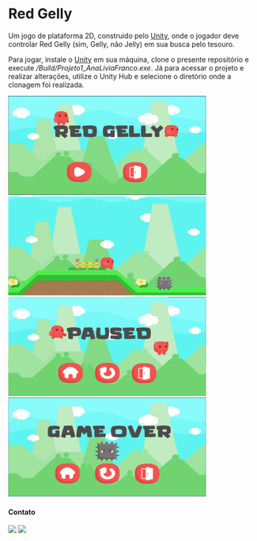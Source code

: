 # Red Gelly

Um jogo de plataforma 2D, construido pelo [Unity](https://unity.com/pt), onde o jogador deve controlar Red Gelly (sim, Gelly, não Jelly) em sua busca pelo tesouro. 

Para jogar, instale o [Unity](https://unity.com/pt) em sua máquina, clone o presente repositório e execute */Build/Projeto1_AnaLiviaFranco.exe*. Já para acessar o projeto e realizar alterações, utilize o Unity Hub e selecione o diretório onde a clonagem foi realizada.

<p>
  <img src="/docs/Home.png" height="200" width="400">
  <img src="/docs/Game.png" height="200" width="400">
  <img src="/docs/Pause.png" height="200" width="400">
  <img src="/docs/GameOver.png" height="200" width="400">
</p>

#### Contato
<a target="_blank" href="https://www.linkedin.com/in/analiviafr/"><img src="https://img.shields.io/badge/-LinkedIn-0077B5?style=for-the-badge&logo=Linkedin&logoColor=white"></img></a> <a target="_blank" href="mailto:analiviafr@gmail.com"><img src="https://img.shields.io/badge/-Gmail-D14836?style=for-the-badge&logo=Gmail&logoColor=white"></img></a>

